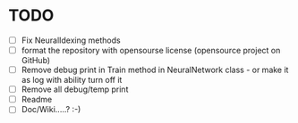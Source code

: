 TODO
====

- [ ] Fix NeuralIdexing methods
- [ ] format the repository with opensourse license (opensource project on GitHub)
- [ ] Remove debug print in Train method in NeuralNetwork class - or make it as log with ability turn off it
- [ ] Remove all debug/temp print
- [ ] Readme
- [ ] Doc/Wiki.....? :-)